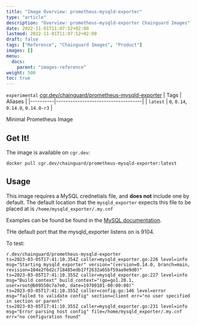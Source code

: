 ```yaml
---
title: "Image Overview: prometheus-mysqld-exporter"
type: "article"
description: "Overview: prometheus-mysqld-exporter Chainguard Images"
date: 2022-11-01T11:07:52+02:00
lastmod: 2022-11-01T11:07:52+02:00
draft: false
tags: ["Reference", "Chainguard Images", "Product"]
images: []
menu:
  docs:
    parent: "images-reference"
weight: 500
toc: true
---
```


`experimental` [cgr.dev/chainguard/prometheus-mysqld-exporter](https://github.com/chainguard-images/images/tree/main/images/prometheus-mysqld-exporter)
| Tags     | Aliases                            |
|----------|------------------------------------|
| `latest` | `0`, `0.14`, `0.14.0`, `0.14.0-r3` |



Minimal Prometheus Image

## Get It!

The image is available on `cgr.dev`:

```
docker pull cgr.dev/chainguard/prometheus-mysqld-exporter:latest
```

## Usage

This image requires a MySQL crednetials file, and **does not** include one by default.
The default location that the `mysqld_exporter` expects this file to be placed at is `/home/mysqld_exporter/.my.cnf`

Examples can be found be found in the [MySQL documentation](https://dev.mysql.com/doc/refman/8.0/en/option-files.html).

THe default port that the mysqld_exporter listens on is 9104.

To test:

```shell
r.dev/chainguard/prometheus-mysqld-exporter
ts=2023-03-05T17:41:10.354Z caller=mysqld_exporter.go:226 level=info msg="Starting mysqld_exporter" version="(version=0.14.0, branch=main, revision=104e2f6d2c718485edb17f2632a65bf59aa9e9d0)"
ts=2023-03-05T17:41:10.355Z caller=mysqld_exporter.go:227 level=info msg="Build context" build_context="(go=go1.20.1, user=root@b09550c7a7e0, date=19700101-00:00:00)"
ts=2023-03-05T17:41:10.355Z caller=config.go:146 level=error msg="failed to validate config" section=client err="no user specified in section or parent"
ts=2023-03-05T17:41:10.355Z caller=mysqld_exporter.go:231 level=info msg="Error parsing host config" file=/home/mysqld_exporter/.my.cnf err="no configuration found"
```

